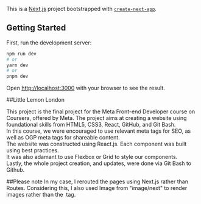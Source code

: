 This is a [Next.js](https://nextjs.org/) project bootstrapped with [`create-next-app`](https://github.com/vercel/next.js/tree/canary/packages/create-next-app).

## Getting Started

First, run the development server:

```bash
npm run dev
# or
yarn dev
# or
pnpm dev
```

Open [http://localhost:3000](http://localhost:3000) with your browser to see the result.

##Little Lemon London

This project is the final project for the Meta Front-end Developer course on Coursera, offered by Meta. The project aims at creating a website using foundational skills from HTML5, CSS3, React, GitHub, and Git Bash. 
<br/>
In this course, we were encouraged to use relevant meta tags for SEO, as well as OGP meta tags for shareable content. 
<br/>
The website was constructed using React.js. Each component was built using best practices.
<br/>
It was also adamant to use Flexbox or Grid to style our components. 
<br/>
Lastly, the whole project creation, and updates, were done via Git Bash to Github.


##Please note
In my case, I rerouted the pages using Next.js rather than Routes. Considering this, I also used Image from "image/next" to render images rather than the <img/> tag. 
